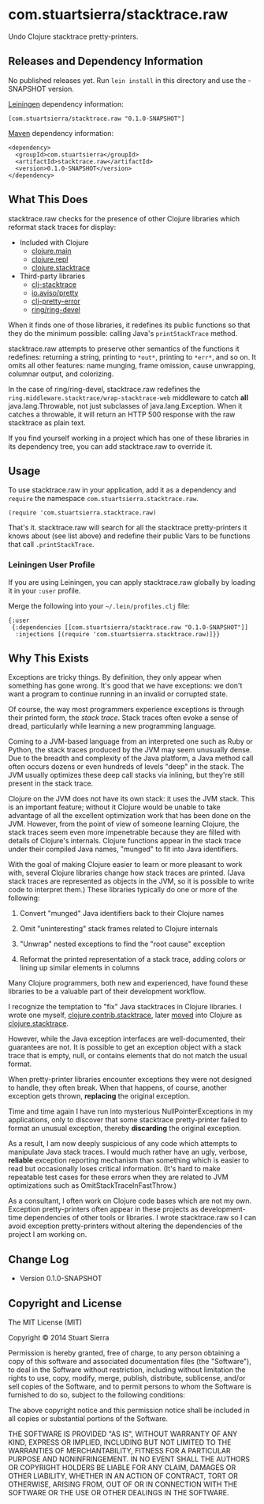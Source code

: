 # com.stuartsierra/stacktrace.raw

Undo Clojure stacktrace pretty-printers.



## Releases and Dependency Information

No published releases yet.
Run `lein install` in this directory and use the -SNAPSHOT version.

[Leiningen] dependency information:

    [com.stuartsierra/stacktrace.raw "0.1.0-SNAPSHOT"]

[Maven] dependency information:

    <dependency>
      <groupId>com.stuartsierra</groupId>
      <artifactId>stacktrace.raw</artifactId>
      <version>0.1.0-SNAPSHOT</version>
    </dependency>

[Leiningen]: http://leiningen.org/
[Maven]: http://maven.apache.org/



## What This Does

stacktrace.raw checks for the presence of other Clojure libraries
which reformat stack traces for display:

- Included with Clojure
  - [clojure.main](http://clojure.github.io/clojure/clojure.main-api.html)
  - [clojure.repl](http://clojure.github.io/clojure/clojure.repl-api.html)
  - [clojure.stacktrace](http://clojure.github.io/clojure/clojure.stacktrace-api.html)
- Third-party libraries
  - [clj-stacktrace](https://github.com/mmcgrana/clj-stacktrace)
  - [io.aviso/pretty](https://github.com/AvisoNovate/pretty)
  - [clj-pretty-error](https://github.com/liquidz/clj-pretty-error)
  - [ring/ring-devel](https://github.com/ring-clojure/ring/tree/master/ring-devel)

When it finds one of those libraries, it redefines its public
functions so that they do the minimum possible: calling Java's
`printStackTrace` method.

stacktrace.raw attempts to preserve other semantics of the functions
it redefines: returning a string, printing to `*out*`, printing to
`*err*`, and so on. It omits all other features: name munging, frame
omission, cause unwrapping, columnar output, and colorizing.

In the case of ring/ring-devel, stacktrace.raw redefines the
`ring.middleware.stacktrace/wrap-stacktrace-web` middleware to catch
**all** java.lang.Throwable, not just subclasses of
java.lang.Exception. When it catches a throwable, it will return an
HTTP 500 response with the raw stacktrace as plain text.

If you find yourself working in a project which has one of these
libraries in its dependency tree, you can add stacktrace.raw to
override it.



## Usage

To use stacktrace.raw in your application, add it as a dependency and
`require` the namespace `com.stuartsierra.stacktrace.raw`.

    (require 'com.stuartsierra.stacktrace.raw)

That's it. stacktrace.raw will search for all the stacktrace
pretty-printers it knows about (see list above) and redefine their
public Vars to be functions that call `.printStackTrace`.


### Leiningen User Profile

If you are using Leiningen, you can apply stacktrace.raw globally by
loading it in your `:user` profile.

Merge the following into your `~/.lein/profiles.clj` file:

    {:user
     {:dependencies [[com.stuartsierra/stacktrace.raw "0.1.0-SNAPSHOT"]]
      :injections [(require 'com.stuartsierra.stacktrace.raw)]}}



## Why This Exists

Exceptions are tricky things. By definition, they only appear when
something has gone wrong. It's good that we have exceptions: we don't
want a program to continue running in an invalid or corrupted state.

Of course, the way most programmers experience exceptions is through
their printed form, the *stack trace*. Stack traces often evoke a
sense of dread, particularly while learning a new programming
language.

Coming to a JVM-based language from an interpreted one such as Ruby or
Python, the stack traces produced by the JVM may seem unusually dense.
Due to the breadth and complexity of the Java platform, a Java method
call often occurs dozens or even hundreds of levels "deep" in the
stack. The JVM usually optimizes these deep call stacks via inlining,
but they're still present in the stack trace.

Clojure on the JVM does not have its own stack: it uses the JVM stack.
This is an important feature; without it Clojure would be unable to
take advantage of all the excellent optimization work that has been
done on the JVM. However, from the point of view of someone learning
Clojure, the stack traces seem even more impenetrable because they are
filled with details of Clojure's internals. Clojure functions appear
in the stack trace under their compiled Java names, "munged" to fit
into Java identifiers.

With the goal of making Clojure easier to learn or more pleasant to
work with, several Clojure libraries change how stack traces are
printed. (Java stack traces are represented as objects in the JVM, so
it is possible to write code to interpret them.) These libraries
typically do one or more of the following:

1. Convert "munged" Java identifiers back to their Clojure names

2. Omit "uninteresting" stack frames related to Clojure internals

3. "Unwrap" nested exceptions to find the "root cause" exception

4. Reformat the printed representation of a stack trace, adding colors
   or lining up similar elements in columns

Many Clojure programmers, both new and experienced, have found these
libraries to be a valuable part of their development workflow.

I recognize the temptation to "fix" Java stacktraces in Clojure
libraries. I wrote one myself, [clojure.contrib.stacktrace], later
[moved] into Clojure as [clojure.stacktrace].

[clojure.contrib.stacktrace]: https://github.com/clojure/clojure-contrib/commit/6e919e57d9fe856007ce9579ff903a4257ce75f1
[moved]: https://github.com/clojure/clojure/commit/a12092c5510e8e002e7f0ef1bc53340ba2d7e473
[clojure.stacktrace]: https://github.com/clojure/clojure/blob/201a0dd9701e1a0ee3998431241388eb4a854ebf/src/clj/clojure/stacktrace.clj

However, while the Java exception interfaces are well-documented,
their guarantees are not. It is possible to get an exception object
with a stack trace that is empty, null, or contains elements that do
not match the usual format.

When pretty-printer libraries encounter exceptions they were not
designed to handle, they often break. When that happens, of course,
another exception gets thrown, **replacing** the original exception.

Time and time again I have run into mysterious NullPointerExceptions
in my applications, only to discover that some stacktrace
pretty-printer failed to format an unusual exception, thereby
**discarding** the original exception.

As a result, I am now deeply suspicious of any code which attempts to
manipulate Java stack traces. I would much rather have an ugly,
verbose, **reliable** exception reporting mechanism than something
which is easier to read but occasionally loses critical information.
(It's hard to make repeatable test cases for these errors when they
are related to JVM optimizations such as OmitStackTraceInFastThrow.)

As a consultant, I often work on Clojure code bases which are not my
own. Exception pretty-printers often appear in these projects as
development-time dependencies of other tools or libraries. I wrote
stacktrace.raw so I can avoid exception pretty-printers without
altering the dependencies of the project I am working on.



## Change Log

* Version 0.1.0-SNAPSHOT



## Copyright and License

The MIT License (MIT)

Copyright © 2014 Stuart Sierra

Permission is hereby granted, free of charge, to any person obtaining a copy
of this software and associated documentation files (the "Software"), to deal
in the Software without restriction, including without limitation the rights
to use, copy, modify, merge, publish, distribute, sublicense, and/or sell
copies of the Software, and to permit persons to whom the Software is
furnished to do so, subject to the following conditions:

The above copyright notice and this permission notice shall be included in all
copies or substantial portions of the Software.

THE SOFTWARE IS PROVIDED "AS IS", WITHOUT WARRANTY OF ANY KIND, EXPRESS OR
IMPLIED, INCLUDING BUT NOT LIMITED TO THE WARRANTIES OF MERCHANTABILITY,
FITNESS FOR A PARTICULAR PURPOSE AND NONINFRINGEMENT. IN NO EVENT SHALL THE
AUTHORS OR COPYRIGHT HOLDERS BE LIABLE FOR ANY CLAIM, DAMAGES OR OTHER
LIABILITY, WHETHER IN AN ACTION OF CONTRACT, TORT OR OTHERWISE, ARISING FROM,
OUT OF OR IN CONNECTION WITH THE SOFTWARE OR THE USE OR OTHER DEALINGS IN THE
SOFTWARE.
